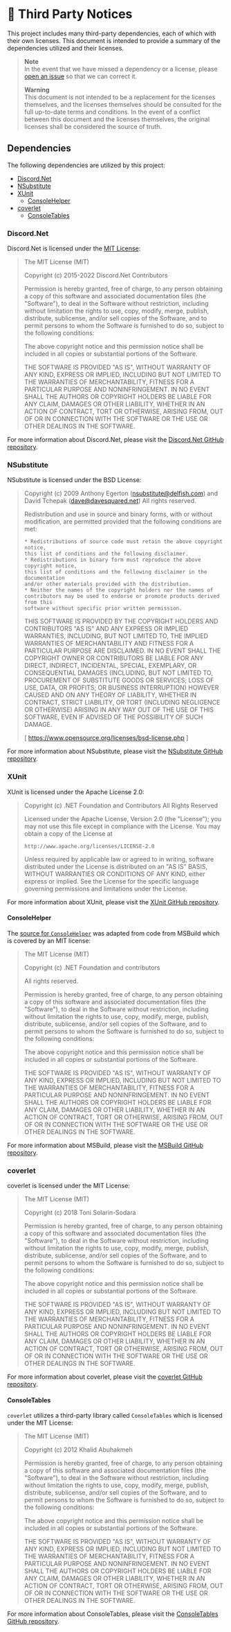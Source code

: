 # 📑 Third Party Notices

This project includes many third-party dependencies, each of which with their own licenses. This document is intended to provide a summary of the dependencies utilized and their licenses.

> **Note**  
> In the event that we have missed a dependency or a license, please [open an issue](https://github.com/tacosontitan/Lily/issues/new?assignees=&labels=needs+categorization%2Cunder+review&projects=&template=other_request.yml) so that we can correct it.
>
> **Warning**  
> This document is not intended to be a replacement for the licenses themselves, and the licenses themselves should be consulted for the full up-to-date terms and conditions. In the event of a conflict between this document and the licenses themselves, the original licenses shall be considered the source of truth.

## Dependencies

The following dependencies are utilized by this project:

- [Discord.Net](#discordnet)
- [NSubstitute](#nsubstitute)
- [XUnit](#xunit)
  - [ConsoleHelper](#consolehelper)
- [coverlet](#coverlet)
  - [ConsoleTables](#consoletables)

### Discord.Net

Discord.Net is licensed under the [MIT License](#mit-license):

> The MIT License (MIT)
>
> Copyright (c) 2015-2022 Discord.Net Contributors
>
> Permission is hereby granted, free of charge, to any person obtaining a copy
> of this software and associated documentation files (the "Software"), to deal
> in the Software without restriction, including without limitation the rights
> to use, copy, modify, merge, publish, distribute, sublicense, and/or sell
> copies of the Software, and to permit persons to whom the Software is
> furnished to do so, subject to the following conditions:
>
> The above copyright notice and this permission notice shall be included in all
> copies or substantial portions of the Software.
>
> THE SOFTWARE IS PROVIDED "AS IS", WITHOUT WARRANTY OF ANY KIND, EXPRESS OR
> IMPLIED, INCLUDING BUT NOT LIMITED TO THE WARRANTIES OF MERCHANTABILITY,
> FITNESS FOR A PARTICULAR PURPOSE AND NONINFRINGEMENT. IN NO EVENT SHALL THE
> AUTHORS OR COPYRIGHT HOLDERS BE LIABLE FOR ANY CLAIM, DAMAGES OR OTHER
> LIABILITY, WHETHER IN AN ACTION OF CONTRACT, TORT OR OTHERWISE, ARISING FROM,
> OUT OF OR IN CONNECTION WITH THE SOFTWARE OR THE USE OR OTHER DEALINGS IN THE
> SOFTWARE.

For more information about Discord.Net, please visit the [Discord.Net GitHub repository](https://github.com/discord-net/Discord.Net).

### NSubstitute

NSubstitute is licensed under the BSD License:

> Copyright (c) 2009 Anthony Egerton (<nsubstitute@delfish.com>) and David Tchepak (<dave@davesquared.net>)
> All rights reserved.
>
> Redistribution and use in source and binary forms, with or without modification,
> are permitted provided that the following conditions are met:
>  
>     * Redistributions of source code must retain the above copyright notice,
>     this list of conditions and the following disclaimer.
>     * Redistributions in binary form must reproduce the above copyright notice,
>     this list of conditions and the following disclaimer in the documentation
>     and/or other materials provided with the distribution.
>     * Neither the names of the copyright holders nor the names of 
>     contributors may be used to endorse or promote products derived from this
>     software without specific prior written permission.
>
> THIS SOFTWARE IS PROVIDED BY THE COPYRIGHT HOLDERS AND CONTRIBUTORS "AS IS" AND
> ANY EXPRESS OR IMPLIED WARRANTIES, INCLUDING, BUT NOT LIMITED TO, THE IMPLIED
> WARRANTIES OF MERCHANTABILITY AND FITNESS FOR A PARTICULAR PURPOSE ARE
> DISCLAIMED. IN NO EVENT SHALL THE COPYRIGHT OWNER OR CONTRIBUTORS BE LIABLE
> FOR ANY DIRECT, INDIRECT, INCIDENTAL, SPECIAL, EXEMPLARY, OR CONSEQUENTIAL
> DAMAGES (INCLUDING, BUT NOT LIMITED TO, PROCUREMENT OF SUBSTITUTE GOODS OR
> SERVICES; LOSS OF USE, DATA, OR PROFITS; OR BUSINESS INTERRUPTION) HOWEVER
> CAUSED AND ON ANY THEORY OF LIABILITY, WHETHER IN CONTRACT, STRICT LIABILITY,
> OR TORT (INCLUDING NEGLIGENCE OR OTHERWISE) ARISING IN ANY WAY OUT OF THE USE OF
> THIS SOFTWARE, EVEN IF ADVISED OF THE POSSIBILITY OF SUCH DAMAGE.
>
> [ https://www.opensource.org/licenses/bsd-license.php ]

For more information about NSubstitute, please visit the [NSubstitute GitHub repository](https://github.com/nsubstitute/NSubstitute).

### XUnit

XUnit is licensed under the Apache License 2.0:

> Copyright (c) .NET Foundation and Contributors
> All Rights Reserved
>
> Licensed under the Apache License, Version 2.0 (the "License");
> you may not use this file except in compliance with the License.
> You may obtain a copy of the License at
>
>     http://www.apache.org/licenses/LICENSE-2.0
>
> Unless required by applicable law or agreed to in writing, software
> distributed under the License is distributed on an "AS IS" BASIS,
> WITHOUT WARRANTIES OR CONDITIONS OF ANY KIND, either express or implied.
> See the License for the specific language governing permissions and
> limitations under the License.

For more information about XUnit, please visit the [XUnit GitHub repository](https://github.com/xunit/xunit).

#### ConsoleHelper

The [source for `ConsoleHelper`](https://github.com/xunit/xunit/blob/main/src/xunit.v3.runner.common/Utility/ConsoleHelper.cs) was adapted from code from MSBuild which is covered by an MIT license:

> The MIT License (MIT)
>
> Copyright (c) .NET Foundation and contributors
>
> All rights reserved.
>
> Permission is hereby granted, free of charge, to any person obtaining a copy
> of this software and associated documentation files (the "Software"), to deal
> in the Software without restriction, including without limitation the rights
> to use, copy, modify, merge, publish, distribute, sublicense, and/or sell
> copies of the Software, and to permit persons to whom the Software is
> furnished to do so, subject to the following conditions:
>
> The above copyright notice and this permission notice shall be included in all
> copies or substantial portions of the Software.
>
> THE SOFTWARE IS PROVIDED "AS IS", WITHOUT WARRANTY OF ANY KIND, EXPRESS OR
> IMPLIED, INCLUDING BUT NOT LIMITED TO THE WARRANTIES OF MERCHANTABILITY,
> FITNESS FOR A PARTICULAR PURPOSE AND NONINFRINGEMENT. IN NO EVENT SHALL THE
> AUTHORS OR COPYRIGHT HOLDERS BE LIABLE FOR ANY CLAIM, DAMAGES OR OTHER
> LIABILITY, WHETHER IN AN ACTION OF CONTRACT, TORT OR OTHERWISE, ARISING FROM,
> OUT OF OR IN CONNECTION WITH THE SOFTWARE OR THE USE OR OTHER DEALINGS IN THE
> SOFTWARE.

For more information about MSBuild, please visit the [MSBuild GitHub repository](https://github.com/dotnet/msbuild).

### coverlet

coverlet is licensed under the MIT License:

> The MIT License (MIT)
>
> Copyright (c) 2018 Toni Solarin-Sodara
>
> Permission is hereby granted, free of charge, to any person obtaining a copy
> of this software and associated documentation files (the "Software"), to deal
> in the Software without restriction, including without limitation the rights
> to use, copy, modify, merge, publish, distribute, sublicense, and/or sell
> copies of the Software, and to permit persons to whom the Software is
> furnished to do so, subject to the following conditions:
>
> The above copyright notice and this permission notice shall be included in all
> copies or substantial portions of the Software.
>
> THE SOFTWARE IS PROVIDED "AS IS", WITHOUT WARRANTY OF ANY KIND, EXPRESS OR
> IMPLIED, INCLUDING BUT NOT LIMITED TO THE WARRANTIES OF MERCHANTABILITY,
> FITNESS FOR A PARTICULAR PURPOSE AND NONINFRINGEMENT. IN NO EVENT SHALL THE
> AUTHORS OR COPYRIGHT HOLDERS BE LIABLE FOR ANY CLAIM, DAMAGES OR OTHER
> LIABILITY, WHETHER IN AN ACTION OF CONTRACT, TORT OR OTHERWISE, ARISING FROM,
> OUT OF OR IN CONNECTION WITH THE SOFTWARE OR THE USE OR OTHER DEALINGS IN THE
> SOFTWARE.

For more information about coverlet, please visit the [coverlet GitHub repository](https://github.com/coverlet-coverage/coverlet).

#### ConsoleTables

`coverlet` utilizes a third-party library called `ConsoleTables` which is licensed under the MIT License:

> The MIT License (MIT)
>
> Copyright (c) 2012 Khalid Abuhakmeh
>
> Permission is hereby granted, free of charge, to any person obtaining a copy
> of this software and associated documentation files (the "Software"), to deal
> in the Software without restriction, including without limitation the rights
> to use, copy, modify, merge, publish, distribute, sublicense, and/or sell
> copies of the Software, and to permit persons to whom the Software is
> furnished to do so, subject to the following conditions:
>
> The above copyright notice and this permission notice shall be included in all
> copies or substantial portions of the Software.
>
> THE SOFTWARE IS PROVIDED "AS IS", WITHOUT WARRANTY OF ANY KIND, EXPRESS OR
> IMPLIED, INCLUDING BUT NOT LIMITED TO THE WARRANTIES OF MERCHANTABILITY,
> FITNESS FOR A PARTICULAR PURPOSE AND NONINFRINGEMENT. IN NO EVENT SHALL THE
> AUTHORS OR COPYRIGHT HOLDERS BE LIABLE FOR ANY CLAIM, DAMAGES OR OTHER
> LIABILITY, WHETHER IN AN ACTION OF CONTRACT, TORT OR OTHERWISE, ARISING FROM,
> OUT OF OR IN CONNECTION WITH THE SOFTWARE OR THE USE OR OTHER DEALINGS IN THE
> SOFTWARE.

For more information about ConsoleTables, please visit the [ConsoleTables GitHub repository](https://github.com/khalidabuhakmeh/ConsoleTables).
